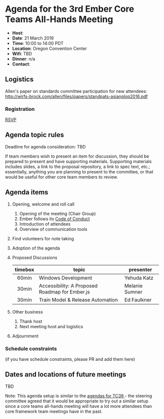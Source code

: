 
# Agenda for the 3rd Ember Core Teams All-Hands Meeting

- **Host**: 
- **Date**: 21 March 2019
- **Time**: 10:00 to 14:00 PDT 
- **Location**: Oregon Convention Center
- **Wifi**: TBD
- **Dinner**: n/a
- **Contact**: 

## Logistics

Allen's paper on standards committee participation for new attendees: http://wirfs-brock.com/allen/files/papers/standpats-asianplop2016.pdf



### Registration

[RSVP](https://airtable.com/shrP8cn3s5lfiqsn2)


## Agenda topic rules

Deadline for agenda consideration: TBD

If team members wish to present an item for discussion, they should be prepared to present and have supporting materials. Supporting materials includes slides, a link to the proposal repository, a link to spec text, etc.; essentially, anything you are planning to present to the committee, or that would be useful for other core team members to review.

## Agenda items

1. Opening, welcome and roll call
    1. Opening of the meeting (Chair Group)
    1. Ember follows its [Code of Conduct](https://emberjs.com/guidelines/)
    1. Introduction of attendees
    1. Overview of communication tools 
1. Find volunteers for note taking
1. Adoption of the agenda
1. Proposed Discussions

    | timebox | topic | presenter |
    |:-------:|-------|-----------|
    | 60min| Windows Development | Yehuda Katz |
    | 30min | Accessibility: A Proposed Roadmap for Ember.js | Melanie Sumner |
    | 30min | Train Model & Release Automation | Ed Faulkner | 
    

1. Other business
    1. Thank host
    1. Next meeting host and logistics
1. Adjournment

### Schedule constraints
(if you have schedule constraints, please PR and add them here)

## Dates and locations of future meetings
TBD

Note: This agenda setup is similar to the [agendas for TC39 ](https://github.com/tc39/agendas)- the steering committee agreed that it would be appropriate to try out a similar setup since a core teams all-hands meeting will have a lot more attendees than core framework team meetings have in the past. 

